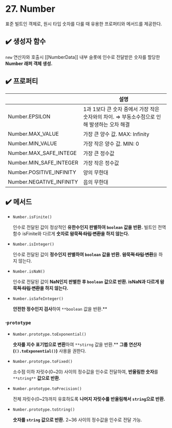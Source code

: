# 27. Number

표준 빌트인 객체로, 원시 타입 숫자를 다룰 때 유용한 프로퍼티와 메서드를 제공한다. 

## ✔️ 생성자 함수

`new` 연산자와 호출시 [[NumberData]] 내부 슬롯에 인수로 전달받은 숫자를 할당한 **Number 래퍼 객체 생성.**

## ✔️ 프로퍼티

|  | 설명 |
| --- | --- |
| Number.EPSILON | 1과 1보다 큰 숫자 중에서 가장 작은 숫자와의 차이. ⇒ 부동소수점으로 인해 발생하는 오차 해결 |
| Number.MAX_VALUE | 가장 큰 양수 값. MAX: Infinity |
| Number.MIN_VALUE | 가장 작은 양수 값. MIN: 0 |
| Number.MAX_SAFE_INTEGE | 가장 큰 정수값 |
| Number.MIN_SAFE_INTEGER | 가장 작은 정수값 |
| Number.POSITIVE_INFINITY | 양의 무한대 |
| Number.NEGATIVE_INFINITY | 음의 무한대 |

## ✔️ 메서드

- `Number.isFinite()`
    
    인수로 전달된 값이 정상적인 **유한수인지 판별하여 `boolean` 값을 반환.** 빌트인 전역함수 isFinite와 다르게 **숫자로 ~~암묵적 타입 변환~~을 하지 않는다.** 
    
- `Number.isInteger()`
    
    인수로 전달된 값이 **정수인지 판별하여 `boolean` 값을 반환.** ~~**암묵적 타입 변환**~~을 하지 않는다.
    
- `Number.isNaN()`
    
    인수로 전달된 값이 **NaN인지 판별한 후 `boolean` 값으로 반환. isNaN과 다르게 ~~암묵적 타입 변환~~을 하지 않는다.**
    
- `Number.isSafeInteger()`
    
    **안전한 정수인지 검사**하여 `**boolean` 값을 반환.**
    

### ∙`prototype`

- `Number.prototype.toExponential()`
    
    **숫자를 지수 표기법으로 변환**하여 `**stirng` 값을 반환.** **그룹 연산자(`().toExponential()`)** 사용을 권한다. 
    
- `Number.prototype.toFixed()`
    
    소수점 이하 자릿수(0~20) 사이의 정수값을 인수로 전달하여, **반올림한 숫자**를 `**string**` **값으로 반환.**
    
- `Number.prototype.toPrecision()`
    
    전체 자릿수(0~21)까지 유효하도록 **나머지 자릿수를 반올림해서 `string`으로 반환.**
    
- `Number.prototype.toString()`
    
    **숫자를 `string` 값으로 반환.** 2~36 사이의 정수값을 인수로 전달 가능.